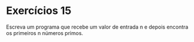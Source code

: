 # Exercícios 15

Escreva um programa que recebe um valor de entrada n e depois encontra os primeiros n números primos.
